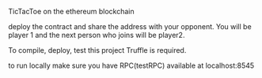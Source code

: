 TicTacToe on the ethereum blockchain

deploy the contract and share the address with your opponent.
You will be player 1 and the next person who joins will be player2.

To compile, deploy, test this project Truffle is required.

to run locally make sure you have RPC(testRPC) available at localhost:8545